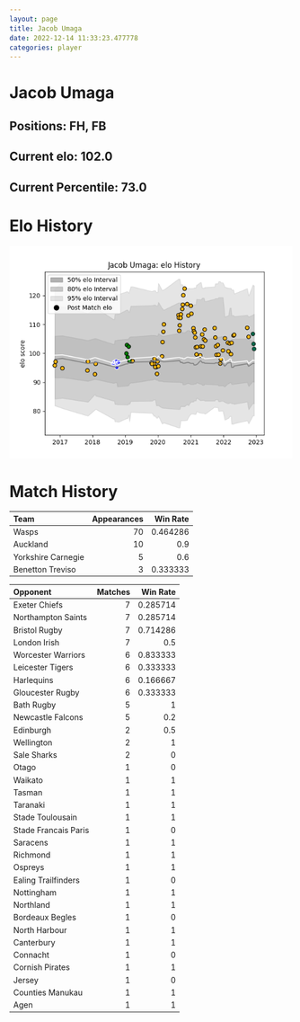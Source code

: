 ```yaml
---  
layout: page  
title: Jacob Umaga  
date: 2022-12-14 11:33:23.477778  
categories: player  
---
```

# Jacob Umaga

## Positions: FH, FB

## Current elo: 102.0

## Current Percentile: 73.0

# Elo History


![elo history](history_JacobUmaga.png)
# Match History


| Team               |   Appearances |   Win Rate |
|:-------------------|--------------:|-----------:|
| Wasps              |            70 |   0.464286 |
| Auckland           |            10 |   0.9      |
| Yorkshire Carnegie |             5 |   0.6      |
| Benetton Treviso   |             3 |   0.333333 |

| Opponent             |   Matches |   Win Rate |
|:---------------------|----------:|-----------:|
| Exeter Chiefs        |         7 |   0.285714 |
| Northampton Saints   |         7 |   0.285714 |
| Bristol Rugby        |         7 |   0.714286 |
| London Irish         |         7 |   0.5      |
| Worcester Warriors   |         6 |   0.833333 |
| Leicester Tigers     |         6 |   0.333333 |
| Harlequins           |         6 |   0.166667 |
| Gloucester Rugby     |         6 |   0.333333 |
| Bath Rugby           |         5 |   1        |
| Newcastle Falcons    |         5 |   0.2      |
| Edinburgh            |         2 |   0.5      |
| Wellington           |         2 |   1        |
| Sale Sharks          |         2 |   0        |
| Otago                |         1 |   0        |
| Waikato              |         1 |   1        |
| Tasman               |         1 |   1        |
| Taranaki             |         1 |   1        |
| Stade Toulousain     |         1 |   1        |
| Stade Francais Paris |         1 |   0        |
| Saracens             |         1 |   1        |
| Richmond             |         1 |   1        |
| Ospreys              |         1 |   1        |
| Ealing Trailfinders  |         1 |   0        |
| Nottingham           |         1 |   1        |
| Northland            |         1 |   1        |
| Bordeaux Begles      |         1 |   0        |
| North Harbour        |         1 |   1        |
| Canterbury           |         1 |   1        |
| Connacht             |         1 |   0        |
| Cornish Pirates      |         1 |   1        |
| Jersey               |         1 |   0        |
| Counties Manukau     |         1 |   1        |
| Agen                 |         1 |   1        |